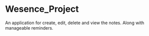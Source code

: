 # Wesence_Project
An application for create, edit, delete and view the notes. Along with manageable reminders.
